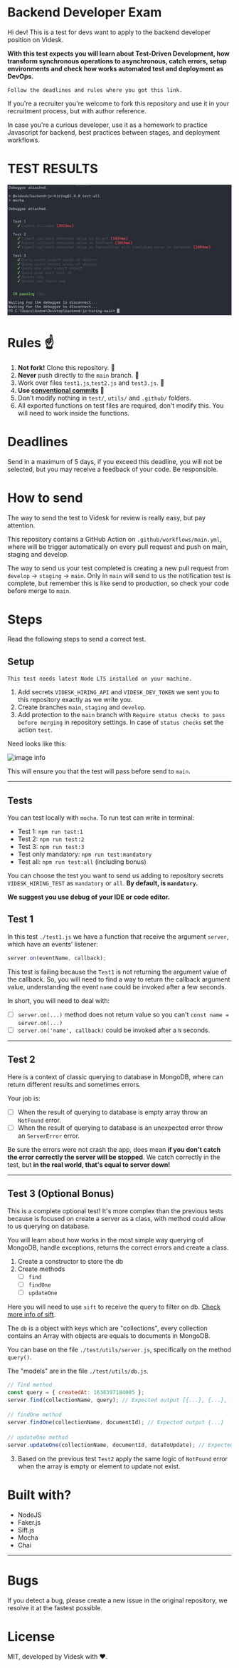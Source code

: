 # Backend Developer Exam

Hi dev! This is a test for devs want to apply to the backend developer position on Videsk.

**With this test expects you will learn about Test-Driven Development, how transform synchronous operations to asynchronous, catch errors, setup environments and check how works automated test and deployment as DevOps.**

```
Follow the deadlines and rules where you got this link.
```

If you're a recruiter you're welcome to fork this repository and use it in your recruitment process, but with author reference.

In case you're a curious developer, use it as a homework to practice Javascript for backend, best practices between stages, and deployment workflows.

# TEST RESULTS
![test results](./mocha-test.png)

# Rules ☝

1. **Not fork!** Clone this repository. 🚨
2. **Never** push directly to the `main` branch. 🚨
3. Work over files `test1.js`,`test2.js` and `test3.js`. 🚨
3. **Use [conventional commits](https://www.conventionalcommits.org/en/v1.0.0/)** 🚨
3. Don\'t modify nothing in `test/`, `utils/` and `.github/` folders.
4. All exported functions on test files are required, don't modify this. You will need to work inside the functions.

# Deadlines

Send in a maximum of 5 days, if you exceed this deadline, you will not be selected, but you may receive a feedback of your code. Be responsible.

# How to send

The way to send the test to Videsk for review is really easy, but pay attention.

This repository contains a GitHub Action on `.github/workflows/main.yml`, where will be trigger automatically on every pull request and push on main, staging and develop.

The way to send us your test completed is creating a new pull request from `develop` -> `staging` -> `main`. Only in `main` will send to us the notification test is complete, but remember this is like send to production, so check your code before merge to `main`.

# Steps

Read the following steps to send a correct test.

## Setup

```
This test needs latest Node LTS installed on your machine.
```

1. Add secrets `VIDESK_HIRING_API` and `VIDESK_DEV_TOKEN` we sent you to this repository exactly as we write you.
2. Create branches `main`, `staging` and `develop`.
3. Add protection to the `main` branch with `Require status checks to pass before merging` in repository settings. In case of `status checks` set the action `test`.

Need looks like this:

![image info](./screenshot-branch-protection.png)

This will ensure you that the test will pass before send to `main`.

---

## Tests

You can test locally with `mocha`. To run test can write in terminal:

- Test 1: `npm run test:1`
- Test 2: `npm run test:2`
- Test 3: `npm run test:3`
- Test only mandatory: `npm run test:mandatory`
- Test all: `npm run test:all` (including bonus)

You can choose the test you want to send us adding to repository secrets `VIDESK_HIRING_TEST` as `mandatory` or `all`. **By default, is `mandatory`.**

**We suggest you use debug of your IDE or code editor.**

## Test 1

In this test `./test1.js` we have a function that receive the argument `server`, which have an events' listener:

```js
server.on(eventName, callback);
```

This test is failing because the `Test1` is not returning the argument value of the callback. So, you will need to find a way to return the callback argument value, understanding the event `name` could be invoked after a few seconds.

In short, you will need to deal with:

- [ ] `server.on(...)` method does not return value so you can't `const name = server.on(...)`
- [ ] `server.on('name', callback)` could be invoked after a `N` seconds.

---

## Test 2

Here is a context of classic querying to database in MongoDB, where can return different results and sometimes errors.

Your job is:

- [ ] When the result of querying to database is empty array throw an `NotFound` error.
- [ ] When the result of querying to database is an unexpected error throw an `ServerError` error.

Be sure the errors were not crash the app, does mean **if you don't catch the error correctly the server will be stopped**. We catch correctly in the test, but **in the real world, that's equal to server down!**

---

## Test 3 (Optional Bonus)

This is a complete optional test! It's more complex than the previous tests because is focused on create a server as a class, with method could allow to us querying on database.

You will learn about how works in the most simple way querying of MongoDB, handle exceptions, returns the correct errors and create a class.

1. Create a constructor to store the db
2. Create methods
    - [ ] `find`
    - [ ] `findOne`
    - [ ] `updateOne`
    
Here you will need to use `sift` to receive the query to filter on db. [Check more info of sift](https://github.com/crcn/sift.js).

The `db` is a object with keys which are "collections", every collection contains an Array with objects are equals to documents in MongoDB.

You can base on the file `./test/utils/server.js`, specifically on the method `query()`.

The "models" are in the file `./test/utils/db.js`.

```js
// find method
const query = { createdAt: 1638397184005 };
server.find(collectionName, query); // Expected output [{...}, {...}, ...]

// findOne method
server.findOne(collectionName, documentId); // Expected output {...}

// updateOne method
server.updateOne(collectionName, documentId, dataToUpdate); // Expected output {...}
```

3. Based on the previous test `Test2` apply the same logic of `NotFound` error when the array is empty or element to update not exist.

# Built with?

- NodeJS
- Faker.js
- Sift.js
- Mocha
- Chai

---

# Bugs

If you detect a bug, please create a new issue in the original repository, we resolve it at the fastest possible.

# License
MIT, developed by Videsk with ❤️.




